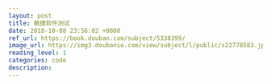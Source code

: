 ```yaml
---
layout: post
title: 敏捷软件测试
date: 2018-10-08 23:56:02 +0800
ref_url: https://book.douban.com/subject/5338399/
image_url: https://img3.doubanio.com/view/subject/l/public/s22778583.jpg
reading_level: 1
categories: code
description: 
---
```

